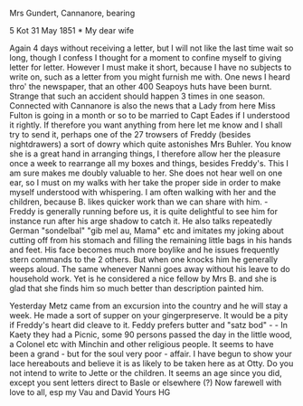 Mrs Gundert, Cannanore, bearing

5 Kot 31 May 1851
 <Saturday>*
My dear wife

Again 4 days without receiving a letter, but I will not like the last time wait so long, though I confess I thought for a moment to confine myself to giving letter for letter. However I must make it short, because I have no subjects to write on, such as a letter from you might furnish me with. One news I heard thro' the newspaper, that an other 400 Seapoys huts have been burnt. Strange that such an accident should happen 3 times in one season. Connected with Cannanore is also the news that a Lady from here Miss Fulton is going in a month or so to be married to Capt Eades if I understood it rightly. If therefore you want anything from here let me know and I shall try to send it, perhaps one of the 27 trowsers of Freddy (besides nightdrawers) a sort of dowry which quite astonishes Mrs Buhler. You know she is a great hand in arranging things, I therefore allow her the pleasure once a week to rearrange all my boxes and things, besides Freddy's. This I am sure makes me doubly valuable to her. She does not hear well on one ear, so I must on my walks with her take the proper side in order to make myself understood with whispering. I am often walking with her and the children, because B. likes quicker work than we can share with him. - Freddy is generally running before us, it is quite delightful to see him for instance run after his arge shadow to catch it. He also talks repeatedly German "sondelbal" "gib mel au, Mama" etc and imitates my joking about cutting off from his stomach and filling the remaining little bags in his hands and feet. His face becomes much more boylike and he issues frequently stern commands to the 2 others. But when one knocks him he generally weeps aloud. The same whenever Nanni goes away without his leave to do household work. Yet is he considered a nice fellow by Mrs B. and she is glad that she finds him so much better than description painted him.

Yesterday Metz came from an excursion into the country and he will stay a week. He made a sort of supper on your gingerpreserve. It would be a pity if Freddy's heart did cleave to it. Feddy prefers butter and "satz bod" - - In Kaety they had a Picnic, some 90 persons passed the day in the little wood, a Colonel etc with Minchin and other religious people. It seems to have been a grand - but for the soul very poor - affair. I have begun to show your lace hereabouts and believe it is as likely to be taken here as at Otty. Do you not intend to write to Jette or the children. It seems an age since you did, except you sent letters direct to Basle or elsewhere (?) Now farewell with love to all, esp my Vau and David
 Yours HG

